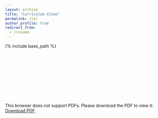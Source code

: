 ```yaml
---
layout: archive
title: "Curriculum Vitae"
permalink: /cv/
author_profile: true
redirect_from:
  - /resume
---
```


{% include base_path %}

<object data="http://openaccess.thecvf.com/content_ECCV_2018/papers/Zheng_Zhu_Distractor-aware_Siamese_Networks_ECCV_2018_paper.pdf" type="application/pdf" width="700px" height="700px">
    <embed src="http://openaccess.thecvf.com/content_ECCV_2018/papers/Zheng_Zhu_Distractor-aware_Siamese_Networks_ECCV_2018_paper.pdf">
        <p>This browser does not support PDFs. Please download the PDF to view it: <a href="http://openaccess.thecvf.com/content_ECCV_2018/papers/Zheng_Zhu_Distractor-aware_Siamese_Networks_ECCV_2018_paper.pdf">Download PDF</a>.</p>
    </embed>
</object>